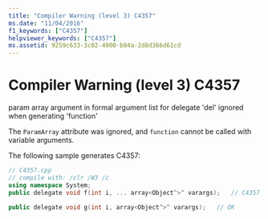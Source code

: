 ```yaml
---
title: "Compiler Warning (level 3) C4357"
ms.date: "11/04/2016"
f1_keywords: ["C4357"]
helpviewer_keywords: ["C4357"]
ms.assetid: 9259c633-3c02-4900-b94a-2d8d366d61cd
---
```

# Compiler Warning (level 3) C4357

param array argument in formal argument list for delegate 'del' ignored when generating 'function'

The `ParamArray` attribute was ignored, and `function` cannot be called with variable arguments.

The following sample generates C4357:

```cpp
// C4357.cpp
// compile with: /clr /W3 /c
using namespace System;
public delegate void f(int i, ... array<Object^>^ varargs);   // C4357

public delegate void g(int i, array<Object^>^ varargs);   // OK
```
